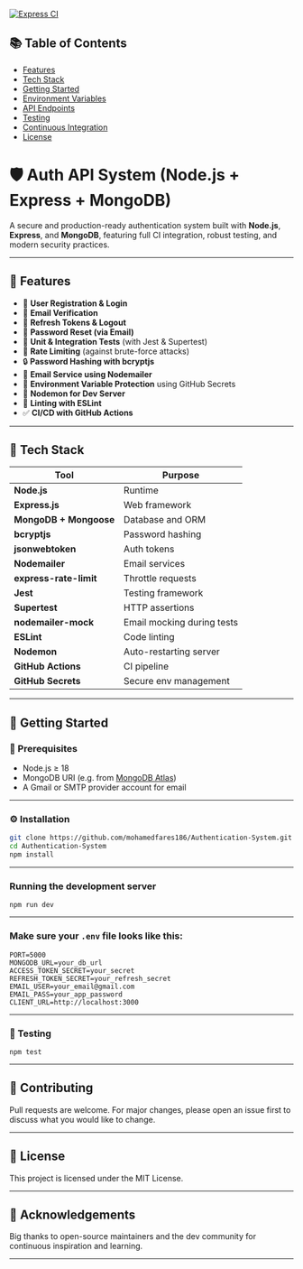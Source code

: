 [![Express CI](https://github.com/mohamedfares186/Authentication-System/actions/workflows/main.yml/badge.svg)](https://github.com/mohamedfares186/Authentication-System/actions/workflows/main.yml)

## 📚 Table of Contents

- [Features](#features)
- [Tech Stack](#tech-stack)
- [Getting Started](#getting-started)
- [Environment Variables](#environment-variables)
- [API Endpoints](#api-endpoints)
- [Testing](#testing)
- [Continuous Integration](#continuous-integration)
- [License](#license)

# 🛡️ Auth API System (Node.js + Express + MongoDB)

A secure and production-ready authentication system built with **Node.js**, **Express**, and **MongoDB**, featuring full CI integration, robust testing, and modern security practices.

---

## 📌 Features

- 🔐 **User Registration & Login**
- 📧 **Email Verification**
- 🔁 **Refresh Tokens & Logout**
- 🔑 **Password Reset (via Email)**
- 🧪 **Unit & Integration Tests** (with Jest & Supertest)
- 🧱 **Rate Limiting** (against brute-force attacks)
- 🔒 **Password Hashing with bcryptjs**
- 📮 **Email Service using Nodemailer**
- 📄 **Environment Variable Protection** using GitHub Secrets
- 🔁 **Nodemon for Dev Server**
- 🧼 **Linting with ESLint**
- ✅ **CI/CD with GitHub Actions**

---

## 🧰 Tech Stack

| Tool                   | Purpose                    |
|------------------------|----------------------------|
| **Node.js**            | Runtime                    |
| **Express.js**         | Web framework              |
| **MongoDB + Mongoose** | Database and ORM           |
| **bcryptjs**           | Password hashing           |
| **jsonwebtoken**       | Auth tokens                |
| **Nodemailer**         | Email services             |
| **express-rate-limit** | Throttle requests          |
| **Jest**               | Testing framework          |
| **Supertest**          | HTTP assertions            |
| **nodemailer-mock**    | Email mocking during tests |
| **ESLint**             | Code linting               |
| **Nodemon**            | Auto-restarting server     |
| **GitHub Actions**     | CI pipeline                |
| **GitHub Secrets**     | Secure env management      |

---

## 🚀 Getting Started

### 🧩 Prerequisites

- Node.js ≥ 18
- MongoDB URI (e.g. from [MongoDB Atlas](https://www.mongodb.com/cloud/atlas))
- A Gmail or SMTP provider account for email

---

### ⚙️ Installation

```bash
git clone https://github.com/mohamedfares186/Authentication-System.git
cd Authentication-System
npm install
```

---

### Running the development server

```
npm run dev
```

---

### Make sure your `.env` file looks like this:
```
PORT=5000
MONGODB_URL=your_db_url
ACCESS_TOKEN_SECRET=your_secret
REFRESH_TOKEN_SECRET=your_refresh_secret
EMAIL_USER=your_email@gmail.com
EMAIL_PASS=your_app_password
CLIENT_URL=http://localhost:3000
```

---

### 🧪 Testing

```
npm test
```

---

## 🤝 Contributing

Pull requests are welcome. For major changes, please open an issue first to discuss what you would like to change.

---

## 📄 License

This project is licensed under the MIT License.

---

## 🙌 Acknowledgements

Big thanks to open-source maintainers and the dev community for continuous inspiration and learning.

---